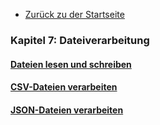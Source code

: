 - [Zurück zu der Startseite](../Kapitel_0/Anfang_Lese_Mich.md)

### Kapitel 7: Dateiverarbeitung

#### [Dateien lesen und schreiben](/Projekte/Kapitel_7/Dateien_lesen_schreiben.md)
#### [CSV-Dateien verarbeiten](/Projekte/Kapitel_7/CSV_Dateien.md)
#### [JSON-Dateien verarbeiten](/Projekte/Kapitel_7/JSON_Dateien.md)
